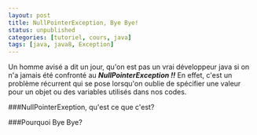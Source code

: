 ```yaml
---
layout: post
title: NullPointerException, Bye Bye!
status: unpublished
categories: [tutoriel, cours, java]
tags: [java, java8, Exception]
---
```

Un homme avisé a dit un jour, qu'on est pas un vrai développeur java si on n'a jamais été confronté au ***NullPointerException !!*** En effet, c'est un problème récurrent qui se pose lorsqu'on oublie de spécifier une valeur pour un objet ou des variables utilisés dans nos codes.

###NullPointerExeption, qu'est ce que c'est?

###Pourquoi Bye Bye?
